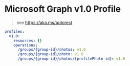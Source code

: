 # Microsoft Graph v1.0 Profile

> see https://aka.ms/autorest

``` yaml
profiles:
  v1.0:
    resources: {}
    operations:
      /groups/{group-id}/photos: v1.0
      /groups/{group-id}/photo: v1.0
      /groups/{group-id}/photos/{profilePhoto-id}: v1.0

```
